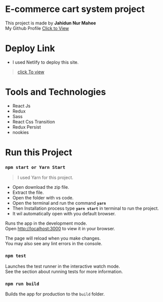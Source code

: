 # E-commerce cart system project

This project is made by **Jahidun Nur Mahee**
<br/>
My Github Profile [Click to View](https://github.com/maheenur13)

# Deploy Link

- I used Netlify to deploy this site.

> [click To view](https://e-commerce-cart-system.netlify.app/)

# Tools and Technologies

- React Js
- Redux
- Sass
- React Css Transition
- Redux Persist
- nookies

# Run this Project

### `npm start or Yarn Start`

> I used Yarn for this project.

- Open download the zip file.
- Extract the file.
- Open the folder with vs code.
- Open the terminal and run the command **`yarn`**
- Then Installation process type **`yarn start`** in terminal to run the project.
- It wil automatically open with you default browser.

Runs the app in the development mode.\
Open [http://localhost:3000](http://localhost:3000) to view it in your browser.

The page will reload when you make changes.\
You may also see any lint errors in the console.

### `npm test`

Launches the test runner in the interactive watch mode.\
See the section about running tests for more information.

### `npm run build`

Builds the app for production to the `build` folder.
